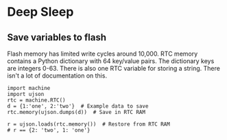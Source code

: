 # Deep Sleep

## Save variables to flash

Flash memory has limited write cycles around 10,000.  RTC memory contains a Python dictionary with 64 key/value pairs. The dictionary keys are integers 0-63.  There is also one RTC variable for storing a string.  There isn't a lot of documentation on this.

```
import machine
import ujson
rtc = machine.RTC()
d = {1:'one', 2:'two'}  # Example data to save
rtc.memory(ujson.dumps(d))  # Save in RTC RAM

r = ujson.loads(rtc.memory())  # Restore from RTC RAM
# r == {2: 'two', 1: 'one'}
```
